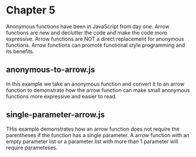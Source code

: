 # Chapter 5
Anonymous functions have been in JavaScript from day one. Arrow functions are new and declutter the code and make the code more expressive. Arrow functions are NOT a direct replacement for anonymous functions. Arrow functions can promote functional style programming and its benefits.

## anonymous-to-arrow.js
In this example we take an anonymous function and convert it to an arrow function to demonstrate how the arrow function can make small anonymous functions more expressive and easier to read.

## single-parameter-arrow.js
THis example demonstrates how an arrow function does not require the parentheses if the function has a single parameter. A arrow function with an empty parameter list or a parameter list with more than 1 parameter will require parameteses.
